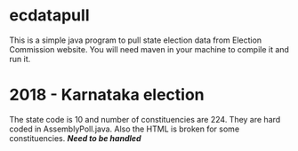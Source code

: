 # ecdatapull
This is a simple java program to pull state election data from Election Commission website. You will need maven in your machine to compile it and run it.
# 2018 - Karnataka election
The state code is 10 and number of constituencies are 224. They are hard coded in AssemblyPoll.java.
Also the HTML is broken for some constituencies. ***Need to be handled*** 

